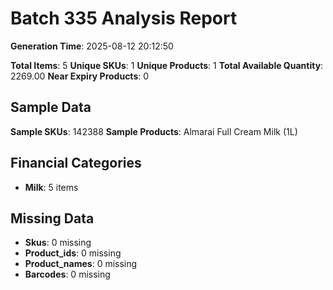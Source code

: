 # Batch 335 Analysis Report

**Generation Time**: 2025-08-12 20:12:50

**Total Items**: 5
**Unique SKUs**: 1
**Unique Products**: 1
**Total Available Quantity**: 2269.00
**Near Expiry Products**: 0

## Sample Data
**Sample SKUs**: 142388
**Sample Products**: Almarai Full Cream Milk (1L)

## Financial Categories
- **Milk**: 5 items

## Missing Data
- **Skus**: 0 missing
- **Product_ids**: 0 missing
- **Product_names**: 0 missing
- **Barcodes**: 0 missing

